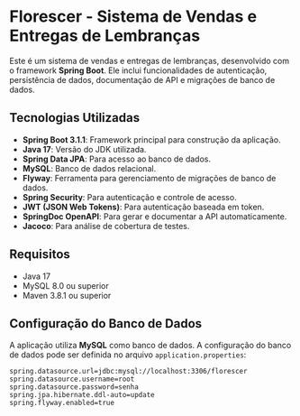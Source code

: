 
# Florescer - Sistema de Vendas e Entregas de Lembranças

Este é um sistema de vendas e entregas de lembranças, desenvolvido com o framework **Spring Boot**. Ele inclui funcionalidades de autenticação, persistência de dados, documentação de API e migrações de banco de dados.

## Tecnologias Utilizadas

- **Spring Boot 3.1.1**: Framework principal para construção da aplicação.
- **Java 17**: Versão do JDK utilizada.
- **Spring Data JPA**: Para acesso ao banco de dados.
- **MySQL**: Banco de dados relacional.
- **Flyway**: Ferramenta para gerenciamento de migrações de banco de dados.
- **Spring Security**: Para autenticação e controle de acesso.
- **JWT (JSON Web Tokens)**: Para autenticação baseada em token.
- **SpringDoc OpenAPI**: Para gerar e documentar a API automaticamente.
- **Jacoco**: Para análise de cobertura de testes.

## Requisitos

- Java 17
- MySQL 8.0 ou superior
- Maven 3.8.1 ou superior

## Configuração do Banco de Dados

A aplicação utiliza **MySQL** como banco de dados. A configuração do banco de dados pode ser definida no arquivo `application.properties`:

```properties
spring.datasource.url=jdbc:mysql://localhost:3306/florescer
spring.datasource.username=root
spring.datasource.password=senha
spring.jpa.hibernate.ddl-auto=update
spring.flyway.enabled=true

